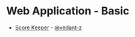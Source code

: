 # Web Application - Basic
  - [Score Keeper](https://github.com/vedant-z/Score-Keeper) - [@vedant-z](https://github.com/vedant-z)